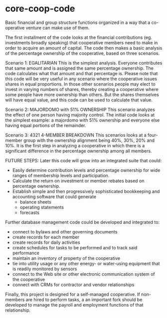 # core-coop-code
Basic financial and group structure functions organized in a way that a co-operative venture can make use of them.

The first installment of the code looks at the financial contributions (eg. investments broadly speaking) that cooperative members need to make in order to acquire an amount of capital.
The code then makes a basic analysis of the percentage ownership of the cooperative, based on three scenarios.

Scenario 1: EGALITARIAN
This is the simplest analysis. Everyone contributes that same amount and is assigned the same percentage ownership.
The code calculates what that amount and that percentage is.
Please note that this code will be very useful in any scenario where the cooperative issues shares in equal proportions. In those other scenarios people may elect to invest in varying numbers of shares, thereby creating a cooperative where some people have more ownership than others. But the shares themselves will have equal value, and this code can be used to calculate that value.

Scenario 2: MAJORDOMO with 51% OWNERSHIP
This scenario analyzes the effect of one person having majority control. The initial code looks at the simplest example: a majordomo with 51% ownership and everyone else having equal portions of the remainder.

Scenario 3: 4321 4-MEMBER BREAKDOWN
This scenarios looks at a four-member group with the ownership alignment being 40%, 30%, 20% and 10%. It is the first step in analyzing a cooperative in which there is a significant difference in the percentage ownership among all members.

FUTURE STEPS:
Later this code will grow into an integrated suite that could:
* Easily determine contribution levels and percentage ownership for wide ranges of membership levels and participation.
* Calculate the return on investment or member rebates based on percentage ownership.
* Establish simple and then progressively sophisticated bookkeeping and accounting software that could generate
   * balance sheets
   * operating statements
   * forecasts
  
Further database management code could be developed and integrated to:
* connect to bylaws and other governing documents
* create records for each member
* create records for daily activities
* create schedules for tasks to be performed and to track said performance
* maintain an inventory of property of the cooperative
* tie into utility usage or any other energy- or water-using equipment that is readily monitored by sensors
* connect to the Web site or other electronic communication system of the cooperative
* connect with CRMs for contractor and vendor relationships

Finally, this project is designed for a self-managed cooperative. If non-members are hired to perform tasks, a an important fork should be developed to manage the payroll and employment functions of that relationship.
